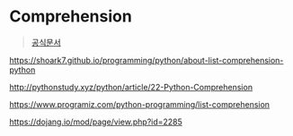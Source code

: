 # Comprehension

> [공식문서](https://docs.python.org/3/reference/expressions.html?highlight=list%20comprehension#displays-for-lists-sets-and-dictionaries)

https://shoark7.github.io/programming/python/about-list-comprehension-python

http://pythonstudy.xyz/python/article/22-Python-Comprehension

https://www.programiz.com/python-programming/list-comprehension

https://dojang.io/mod/page/view.php?id=2285
